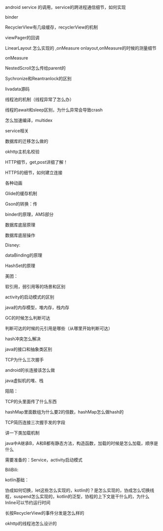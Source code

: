 android service 的调用，service的跨进程通信细节，如何实现

binder

RecyclerVIew有几级缓存，recyclerView的机制

viewPager的回调

LinearLayout 怎么实现的 ,onMeasure onlayout,onMeasure的时候的测量细节

onMeasure

NestedScroll怎么传给parent的

Sychronize和Reantranlock的区别

livadata源码

线程池的机制（线程异常了怎么办）

线程的await和sleep区别，为什么异常会导致crash

怎么加速编译，multidex

service相关

数据库的迁移怎么做的

okhttp主机名校验

HTTP细节，get,post详细了解！

HTTPS的细节，如何建立连接

各种动画

Glide的缓存机制

Gson的转换：传

binder的原理，AMS部分

数据库底层原理

数据库底层操作

Disney:

dataBinding的原理

HashSet的原理

美团：

软引用，弱引用等的场景和区别

activity的启动模式的区别

java的内存模型，堆内存，栈内存

GC的时候怎么判断可达

判断可达的时候的元引用是哪些（从哪里开始判断可达）

hash冲突怎么解决

java的接口和抽象类区别

TCP为什么三次握手

android的长连接该怎么做

java虚拟机的堆、栈



陌陌：

TCP的头里面传了什么东西

hashMap里面数组为什么要2的倍数，hashMap怎么做hash的

TCP简历连接三次握手发的字段

讲一下类加载机制

java中A继承B，A和B都有静态方法，构造函数，加载的时候是怎么加载，顺序是什么  



需要准备的：Service，activity启动模式





BiliBili:

kotlin基础：

协成如何切换，let这些怎么实现的，kotlin的？是怎么实现的，协成怎么切换线程，suspend怎么实现的，kotlin的泛型，协程的上下文是干什么的，为什么Inline可以节约运行时间

长按RecyclerView的事件分发是怎么样的

okhttp的线程池怎么设计的
